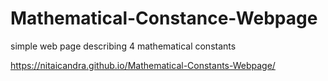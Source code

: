 # Mathematical-Constance-Webpage

simple web page describing 4 mathematical constants

https://nitaicandra.github.io/Mathematical-Constants-Webpage/
